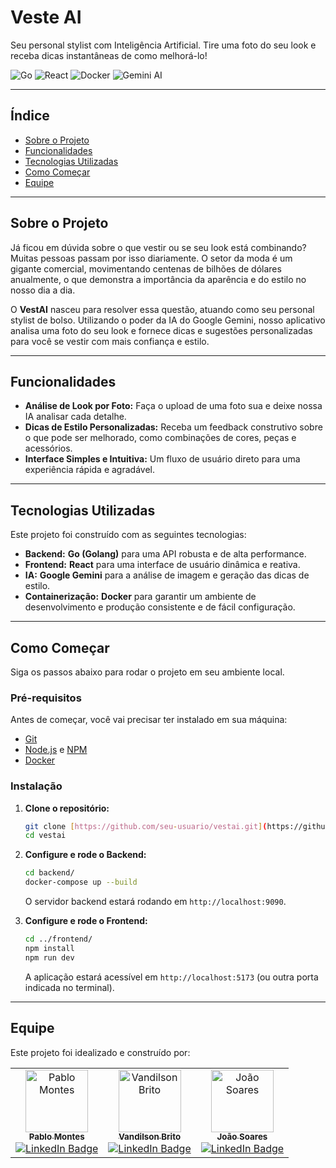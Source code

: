 # Veste AI

Seu personal stylist com Inteligência Artificial. Tire uma foto do seu look e receba dicas instantâneas de como melhorá-lo!

![Go](https://img.shields.io/badge/Go-00ADD8?style=for-the-badge&logo=go&logoColor=white)
![React](https://img.shields.io/badge/React-20232A?style=for-the-badge&logo=react&logoColor=61DAFB)
![Docker](https://img.shields.io/badge/Docker-2496ED?style=for-the-badge&logo=docker&logoColor=white)
![Gemini AI](https://img.shields.io/badge/Gemini_AI-8E44AD?style=for-the-badge&logo=google&logoColor=white)

---

## Índice

- [Sobre o Projeto](#-sobre-o-projeto)
- [Funcionalidades](#-funcionalidades)
- [Tecnologias Utilizadas](#️-tecnologias-utilizadas)
- [Como Começar](#-como-começar)
- [Equipe](#-equipe)

---

## Sobre o Projeto

Já ficou em dúvida sobre o que vestir ou se seu look está combinando? Muitas pessoas passam por isso diariamente. O setor da moda é um gigante comercial, movimentando centenas de bilhões de dólares anualmente, o que demonstra a importância da aparência e do estilo no nosso dia a dia.

O **VestAI** nasceu para resolver essa questão, atuando como seu personal stylist de bolso. Utilizando o poder da IA do Google Gemini, nosso aplicativo analisa uma foto do seu look e fornece dicas e sugestões personalizadas para você se vestir com mais confiança e estilo.

---

## Funcionalidades

- **Análise de Look por Foto:** Faça o upload de uma foto sua e deixe nossa IA analisar cada detalhe.
- **Dicas de Estilo Personalizadas:** Receba um feedback construtivo sobre o que pode ser melhorado, como combinações de cores, peças e acessórios.
- **Interface Simples e Intuitiva:** Um fluxo de usuário direto para uma experiência rápida e agradável.

---

## Tecnologias Utilizadas

Este projeto foi construído com as seguintes tecnologias:

- **Backend:** **Go (Golang)** para uma API robusta e de alta performance.
- **Frontend:** **React** para uma interface de usuário dinâmica e reativa.
- **IA:** **Google Gemini** para a análise de imagem e geração das dicas de estilo.
- **Containerização:** **Docker** para garantir um ambiente de desenvolvimento e produção consistente e de fácil configuração.

---

## Como Começar

Siga os passos abaixo para rodar o projeto em seu ambiente local.

### Pré-requisitos

Antes de começar, você vai precisar ter instalado em sua máquina:
- [Git](https://git-scm.com)
- [Node.js](https://nodejs.org/en/) e [NPM](https://www.npmjs.com/)
- [Docker](https://www.docker.com/)

### Instalação

1.  **Clone o repositório:**
    ```bash
    git clone [https://github.com/seu-usuario/vestai.git](https://github.com/seu-usuario/vestai.git)
    cd vestai
    ```

2.  **Configure e rode o Backend:**
    ```bash
    cd backend/
    docker-compose up --build
    ```
    O servidor backend estará rodando em `http://localhost:9090`.

3.  **Configure e rode o Frontend:**
    ```bash
    cd ../frontend/
    npm install
    npm run dev
    ```
    A aplicação estará acessível em `http://localhost:5173` (ou outra porta indicada no terminal).

---

## Equipe

Este projeto foi idealizado e construído por:

<table>
  <tr>
    <td align="center">
      <a href="https://github.com/itspablomontes" title="Pablo Montes">
        <img src="https://avatars3.githubusercontent.com/u/169383657" width="100px;" alt="Pablo Montes"/><br>
        <sub><b>Pablo Montes</b></sub>
      </a>
      <br />
      <a href="https://linkedin.com/in/itspablomontes">
        <img src="https://img.shields.io/badge/LinkedIn-0077B5?style=flat&logo=linkedin&logoColor=white" alt="LinkedIn Badge"/>
      </a>
    </td>
    <td align="center">
      <a href="https://github.com/vandilsonbrito" title="Vandilson Brito">
        <img src="https://avatars.githubusercontent.com/u/108373095?v=4" width="100px;" alt="Vandilson Brito"/><br>
        <sub><b>Vandilson Brito</b></sub>
      </a>
      <br />
      <a href="https://www.linkedin.com/in/vandilson-brito-desenvolvedor-fullstack/">
        <img src="https://img.shields.io/badge/LinkedIn-0077B5?style=flat&logo=linkedin&logoColor=white" alt="LinkedIn Badge"/>
      </a>
    </td>
    <td align="center">
      <a href="https://github.com/Dnreikronos" title="João Soares">
        <img src="https://avatars3.githubusercontent.com/u/37777652" width="100px;" alt="João Soares"/><br>
        <sub><b>João Soares</b></sub>
      </a>
      <br />
      <a href="https://linkedin.com/in/joao-roberto-lawall-soares-a58468242">
        <img src="https://img.shields.io/badge/LinkedIn-0077B5?style=flat&logo=linkedin&logoColor=white" alt="LinkedIn Badge"/>
      </a>
    </td>
  </tr>
</table>
